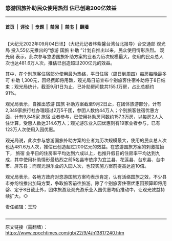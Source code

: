 ### 悠游国旅补助民众使用热烈 估已创逾200亿效益

---

#### [首页](../../../..?n13817240) &nbsp;|&nbsp; [评论](../../../../../epoch-comment?n13817240) &nbsp;|&nbsp; [专题](../../../../../epoch-special?n13817240) &nbsp;|&nbsp; [禁闻](../../../../../epoch-news?n13817240) &nbsp;|&nbsp; [禁书](../../../../../books?n13817240) &nbsp;|&nbsp; [翻墙](https://github.com/gfw-breaker/nogfw/blob/master/README.md?n13817240)


<div class="column" id="artbody" itemprop="articleBody">
 <!-- article content begin -->
 <p>
  【大纪元2022年09月04日讯】（大纪元记者林紫馨台湾台北报导）台交通部
  <ok href="https://www.epochtimes.com/gb/tag/%E8%A7%82%E5%85%89%E5%B1%80.html">
   观光局
  </ok>
  投入55亿元推出的“悠游
  <ok href="https://www.epochtimes.com/gb/tag/%E5%9B%BD%E6%97%85.html">
   国旅
  </ok>
  <ok href="https://www.epochtimes.com/gb/tag/%E8%A1%A5%E5%8A%A9.html">
   补助
  </ok>
  ”计划自推出以来，民众使用情形热烈。
  <ok href="https://www.epochtimes.com/gb/tag/%E8%A7%82%E5%85%89%E5%B1%80.html">
   观光局
  </ok>
  表示，此次参与悠游国旅补助方案的业者为历次规模最大，使用的民众总人次也达481.6万人次，推估已创造超过200亿元的效益。
 </p>
 <p>
  其中，在个别旅客住宿部分使用最为热络，平日住宿（周日到周四）每房每晚最多可
  <ok href="https://www.epochtimes.com/gb/tag/%E8%A1%A5%E5%8A%A9.html">
   补助
  </ok>
  1,300元，因经费即将用罄，观光局日前宣布个别旅客住宿补助将于8日结束；观光局统计，截至9月1日为止，已补助房间数共155.1万房，占比总额约91%。
 </p>
 <p>
  观光局表示，自推出悠游
  <ok href="https://www.epochtimes.com/gb/tag/%E5%9B%BD%E6%97%85.html">
   国旅
  </ok>
  补助方案截至9月2日止，在团体旅游部分，计有2,349家旅行社办理超过2万5千团，参团人数约44万人；个别旅客住宿优惠方面，计有9,845家
  <ok href="https://www.epochtimes.com/gb/tag/%E6%97%85%E5%AE%BF.html">
   旅宿
  </ok>
  业者参与，已使用补助房间数约157.3万房，以每房2人入住计算，受惠人数达314.6万人；观光游乐业入园优惠则有19家业者参与，已有123万人次使用入园优惠。
 </p>
 <p>
  观光局说，此次参与悠游国旅补助方案的业者为历次规模最大，使用的民众总人次也达481.6万人次，推估已创造超过200亿元的效益。在悠游国旅方案的刺激拉抬下，
  <ok href="https://www.epochtimes.com/gb/tag/%E6%97%85%E5%AE%BF.html">
   旅宿
  </ok>
  业平日的住房率平均达到六成以上，也推升假日的住房率平均达到九成，其中使用补助情形最热烈之前5名县市依序为宜兰县、花莲县、台东县、台中市、屏东县；而观光游乐业的入园人次，也较实施方案前提高达逾10倍。
 </p>
 <p>
  观光局表示，各地方政府对悠游国旅方案均表示肯定，认有活络国旅之效，不少县市亦纷纷推出加码方案，争取旅客前往旅游。除了个别旅客住宿优惠因预算即将用罄、定于8日截止外，团体旅游及观光游乐业入园优惠均仍推动中，让观光效益持续扩大。◇
 </p>
 <p>
  责任编辑：玉珍
 </p>
 <!-- article content end -->
</div>


---

原文链接（需翻墙）：https://www.epochtimes.com/gb/22/9/4/n13817240.htm